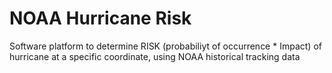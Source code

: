 # NOAA Hurricane Risk

Software platform to determine RISK (probabiliyt of occurrence * Impact) of hurricane at a specific coordinate, using NOAA historical tracking data
